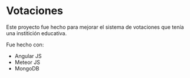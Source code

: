 # Votaciones

Este proyecto fue hecho para mejorar el sistema de votaciones que tenía una institición educativa.

Fue hecho con:
 
 - Angular JS
 - Meteor JS
 - MongoDB
